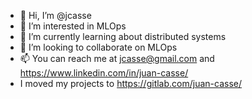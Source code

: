 - 👋 Hi, I’m @jcasse
- 👀 I’m interested in MLOps
- 🌱 I’m currently learning about distributed systems
- 💞️ I’m looking to collaborate on MLOps
- 📫 You can reach me at jcasse@gmail.com and https://www.linkedin.com/in/juan-casse/
- I moved my projects to https://gitlab.com/juan-casse/

<!---
jcasse/jcasse is a ✨ special ✨ repository because its `README.md` (this file) appears on your GitHub profile.
You can click the Preview link to take a look at your changes.
--->
